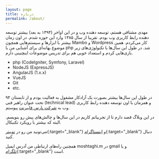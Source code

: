 ```yaml
---
layout: page
title: درباره
permalink: /about/
---
```

مهدی مشتاقی هستم، توسعه دهنده وب و در این اواخر (۱۳۹۴ به بعد) بیشتر توسعه دهنده رابط کاربری وب بودم.
تقریبا از سال ۱۳۸۵ وارد این حوزه شدم. در اون زمان بیشتر با ابزارها و سیستم‌هایی همچون Mambo و Wordpress کار می‌کردم. همین موضوع بهانه‌ای برای آشنایی من با php شد.
در طول این سال‌ها با تکنولوژی‌های زیر بازی‌هایی کردم و استعداد خوبی هم برای تدریس موضوعات اینچنینی دارم.

<ul style="direction: ltr;">
    <li>php (CodeIgniter, Symfony, Laravel)</li>
    <li>NodeJS (ExpressJS)</li>
    <li>AngularJS (1.x.x)</li>
    <li>VueJS</li>
    <li>Git</li>
    <li>etc.</li>
</ul>

در طول این سال‌ها بیشتر بصورت یک آزادکار مشغول به فعالیت بودم و از تابستان ۹۴ تحت عنوان راهبر فنی (technical lead) و همزمان با اون توسعه‌ دهنده رابط کاربری وب به [شرکت پارس فایبرنت](http://parsfibernet.com) پیوستم.

در این وبلاگ قصد دارم تا از تجربیاتم کاریم در این سال‌ها و چالش‌های پیش رو بنویسم. البته که بیشتر با رویکرد تکنیکال.

می‌تونید من رو در [توییتر]({{site.author.twitter}}){:target="_blank"} و [اینستاگرام]({{site.author.instagram}}){:target="_blank"} دنبال کنید.

همچنین راه‌های ارتباطی من آدرس ایمیل moshtaghi.m در gmail و یا [تلگرام]({{site.author.telegram}}){:target="_blank"} است.